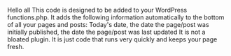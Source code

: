 Hello all
This code is designed to be added to your WordPress functions.php.
It adds the following information automatically to the bottom of all your pages and posts:
Today's date, the date the page/post was initially published, the date the page/post was last updated
It is not a bloated plugin.
It is just code that runs very quickly and keeps your page fresh.
